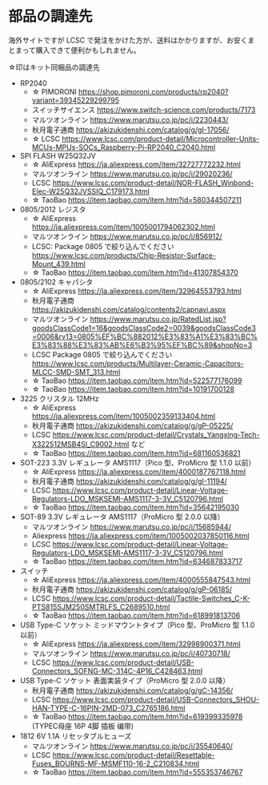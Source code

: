 # 部品の調達先

海外サイトですが LCSC で発注をかけた方が、送料はかかりますが、お安くまとまって購入できて便利かもしれません。

☆印はキット同梱品の調達先

- RP2040
  - ☆ PIMORONI https://shop.pimoroni.com/products/rp2040?variant=39345229299795
  - スイッチサイエンス https://www.switch-science.com/products/7173
  - マルツオンライン https://www.marutsu.co.jp/pc/i/2230443/
  - 秋月電子通商 https://akizukidenshi.com/catalog/g/gI-17056/
  - ☆ LCSC https://www.lcsc.com/product-detail/Microcontroller-Units-MCUs-MPUs-SOCs_Raspberry-Pi-RP2040_C2040.html
- SPI FLASH W25Q32JV
  - ☆ AliExpress https://ja.aliexpress.com/item/32727772232.html
  - マルツオンライン https://www.marutsu.co.jp/pc/i/29020236/
  - LCSC https://www.lcsc.com/product-detail/NOR-FLASH_Winbond-Elec-W25Q32JVSSIQ_C179173.html
  - ☆ TaoBao https://item.taobao.com/item.htm?id=580344507211
- 0805/2012 レジスタ
  - ☆ AliExpress https://ja.aliexpress.com/item/1005001794062302.html
  - マルツオンライン https://www.marutsu.co.jp/pc/i/856912/
  - LCSC: Package 0805 で絞り込んでください https://www.lcsc.com/products/Chip-Resistor-Surface-Mount_439.html
  - ☆ TaoBao https://item.taobao.com/item.htm?id=41307854370
- 0805/2102 キャパシタ
  - ☆ AliExpress https://ja.aliexpress.com/item/32964553793.html
  - 秋月電子通商 https://akizukidenshi.com/catalog/contents2/capnavi.aspx
  - マルツオンライン https://www.marutsu.co.jp/RatedList.jsp?goodsClassCode1=16&goodsClassCode2=0039&goodsClassCode3=0006&rv13=0805%EF%BC%882012%E3%83%A1%E3%83%BC%E3%83%88%E3%83%AB%E6%B3%95%EF%BC%89&shopNo=3
  - LCSC Package 0805 で絞り込んでください https://www.lcsc.com/products/Multilayer-Ceramic-Capacitors-MLCC-SMD-SMT_313.html
  - ☆ TaoBao https://item.taobao.com/item.htm?id=522577176099
  - ☆ TaoBao https://item.taobao.com/item.htm?id=10191700128
- 3225 クリスタル 12MHz
  - ☆ AliExpress https://ja.aliexpress.com/item/1005002359133404.html
  - 秋月電子通商 https://akizukidenshi.com/catalog/g/gP-05225/
  - LCSC https://www.lcsc.com/product-detail/Crystals_Yangxing-Tech-X322512MSB4SI_C9002.html など
  - ☆ TaoBao https://item.taobao.com/item.htm?id=681160536821
- SOT-223 3.3V レギュレータ AMS1117（Pico 型、ProMicro 型 1.1.0 以前）
  - ☆ AliExpress https://ja.aliexpress.com/item/4000187767118.html
  - 秋月電子通商 https://akizukidenshi.com/catalog/g/gI-11194/
  - LCSC https://www.lcsc.com/product-detail/Linear-Voltage-Regulators-LDO_MSKSEMI-AMS1117-3-3V_C5120796.html
  - ☆ TaoBao https://item.taobao.com/item.htm?id=35642195030
- SOT-89 3.3V レギュレータ AMS1117（ProMicro 型 2.0.0 以降）
  - マルツオンライン https://www.marutsu.co.jp/pc/i/15685944/
  - Aliexpress https://ja.aliexpress.com/item/1005002037850116.html
  - LCSC https://www.lcsc.com/product-detail/Linear-Voltage-Regulators-LDO_MSKSEMI-AMS1117-3-3V_C5120796.html
  - ☆ TaoBao https://item.taobao.com/item.htm?id=634687833717
- スイッチ
  - ☆ AliExpress https://ja.aliexpress.com/item/4000555847543.html
  - 秋月電子通商 https://akizukidenshi.com/catalog/g/gP-06185/
  - LCSC https://www.lcsc.com/product-detail/Tactile-Switches_C-K-PTS815SJM250SMTRLFS_C2689510.html
  - ☆ TaoBao https://item.taobao.com/item.htm?id=618991813706
- USB Type-C ソケット ミッドマウントタイプ（Pico 型、ProMicro 型 1.1.0 以前）
  - ☆ AliExpress https://ja.aliexpress.com/item/32998900371.html
  - マルツオンライン https://www.marutsu.co.jp/pc/i/40730718/
  - LCSC https://www.lcsc.com/product-detail/USB-Connectors_SOFNG-MC-314C-4P16_C428463.html
- USB Type-C ソケット 表面実装タイプ（ProMicro 型 2.0.0 以降）
  - 秋月電子通商 https://akizukidenshi.com/catalog/g/gC-14356/
  - LCSC https://www.lcsc.com/product-detail/USB-Connectors_SHOU-HAN-TYPE-C-16PIN-2MD-073_C2765186.html
  - ☆ TaoBao https://item.taobao.com/item.htm?id=619399335978 (TYPEC母座 16P 4脚 插板 编带) 
- 1812 6V 1.1A リセッタブルヒューズ
  - マルツオンライン https://www.marutsu.co.jp/pc/i/35540640/
  - LCSC https://www.lcsc.com/product-detail/Resettable-Fuses_BOURNS-MF-MSMF110-16-2_C210834.html
  - ☆ TaoBao https://item.taobao.com/item.htm?id=555353746767
